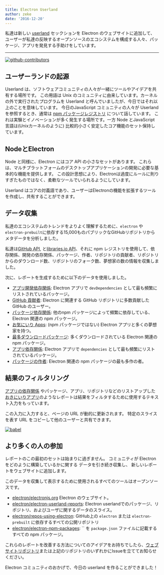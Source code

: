 ```yaml
---
title: Electron Userland
author: zeke
date: '2016-12-20'
---
```


私達は新しい [userland](https://electronjs.org/userland) セックションを Electron のウェブサイトに追加して、ユーザーが私達の反映するオープンソースのエコシステムを構成する人々、パッケージ、アプリを発見する手助けをしています。

---

[![github-contributors](https://cloud.githubusercontent.com/assets/2289/21205352/a873f86c-c210-11e6-9a92-1ef37dfc986b.png)](https://electronjs.org/userland)

## ユーザーランドの起源

Userland は、ソフトウェアコミュニティの人々が一緒にツールやアイデアを共有する場所です。 この用語は Unix のコミュニティに由来しています。カーネルの外で実行されたプログラムを Userland と呼んでいましたが、今日ではそれ以上のことを意味しています。 今日のJavaScript コミュニティの人々が Userland を参照するとき、通常は [npm パッケージレジストリ](http://npm.im) について話しています。 これは実験とイノベーションが多く発生する場所です。一方 Node とJavaScript 言語は(Unixカーネルのように) 比較的小さく安定したコア機能のセット保持しています。

## NodeとElectron

Node と同様に、Electron にはコア API の小さなセットがあります。 これらは、マルチプラットフォームのデスクトップアプリケーションの開発に必要な基本的な機能を提供します。 この設計思想により、Electronは過度にルールに則りすぎたものではなく、柔軟なツールでいられるようにしています。

Userland はコアの対義語であり、ユーザーはElectronの機能を拡張するツールを作成し、共有することができます。

## データ収集

私達のエコシステムのトレンドをよりよく理解するために、`electron` や`electron-prebuilt`に依存する15,000ものパブリックなGitHubリポジトリからメタデータを分析しました。

私達は[GitHub API](https://developer.github.com/v3/), と[libraries.io API](https://libraries.io/api)、それに npm レジストリを使用して、依存関係、開発の依存関係、パッケージ、作者、リポジトリの貢献者、リポジトリからのダウンロード数、リポジトリのフォーク数、夢想家の数の情報を収集しました。

次に、レポートを生成するために以下のデータを使用しました。

- [アプリ開発依存関係](https://electronjs.org/userland/dev_dependencies): Electron アプリで `devDependencies` として最も頻繁にリストされているパッケージ。
- [GitHub 貢献者](https://electronjs.org/userland/github_contributors): Electron に関連する GitHub リポジトリに多数貢献した GitHub のユーザー。
- [パッケージ依存関係](https://electronjs.org/userland/package_dependencies): 他のnpm パッケージによって頻繁に依存している、Electron 関連の npm パッケージ。
- [お気にいり Apps](https://electronjs.org/userland/starred_apps): (npm パッケージではない) Electron アプリと多くの夢想家を持つ。
- [最多ダウンロードパッケージ](https://electronjs.org/userland/most_downloaded_packages): 多くダウンロードされている Electron 関連の npm パッケージ。
- [アプリ依存関係](https://electronjs.org/userland/dependencies): Electron アプリで `dependencies` として最も頻繁にリストされているパッケージ。
- [パッケージの作者](https://electronjs.org/userland/package_authors): Electron 関連の npm パッケージの最も多作の者。

## 結果のフィルタリング

[アプリの依存関係](https://electronjs.org/userland/dependencies) やパッケージ、アプリ、リポジトリなどのリストアップした[おきにいりアプリ](https://electronjs.org/userland/starred_apps)のようなレポートは結果をフィルタするために使用するテキスト入力をもっています。

この入力に入力すると、ページの URL が動的に更新されます。 特定のスライスを表す URL をコピーして他のユーザーと共有できます。

[![babel](https://cloud.githubusercontent.com/assets/2289/21328807/7bfa75e4-c5ea-11e6-8212-0e7988b367fd.png) ](https://electronjs.org/userland/dev_dependencies?q=babel%20preset)

## より多くの人の参加

レポートのこの最初のセットは始まりに過ぎません。 コミュニティが Electron をどのように構築しているかに関する データを引き続き収集し、 新しいレポートをウェブサイトに追加します。

このデータを収集して表示するために使用されるすべてのツールはオープンソースです。

- [electron/electronjs.org](https://github.com/electron/electron.atom) Electron のウェブサイト。
- [electron/electron-userland-reports](https://github.com/electron/electron-userland-reports): Electron userlandでのパッケージ、リポジトリ、およびユーザに関するデータのスライス。
- [electron/repos-using-electron](https://github.com/electron/repos-using-electron): GitHub上の `electron` または `electron-prebuilt` に依存するすべての公開リポジトリ
- [electron/electron-npm-packages](https://github.com/zeke/electron-npm-packages): `` を `package.json` ファイルに記載するすべての npm パッケージ。

これらのレポートを改善する方法についてのアイデアをお持ちでしたら、[ウェブサイトリポジトリ](https://github.com/electron/electronjs.org/issues/new)または上記のリポジトリのいずれかにIssueを立ててお知らせください。

Electron コミュニティのおかげで、今日の userland を作ることができました！

